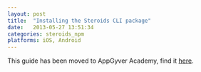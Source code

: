```yaml
---
layout: post
title:  "Installing the Steroids CLI package"
date:   2013-05-27 13:51:34
categories: steroids_npm
platforms: iOS, Android
---
```


This guide has been moved to AppGyver Academy, find it [here](https://academy.appgyver.com/installwizard).